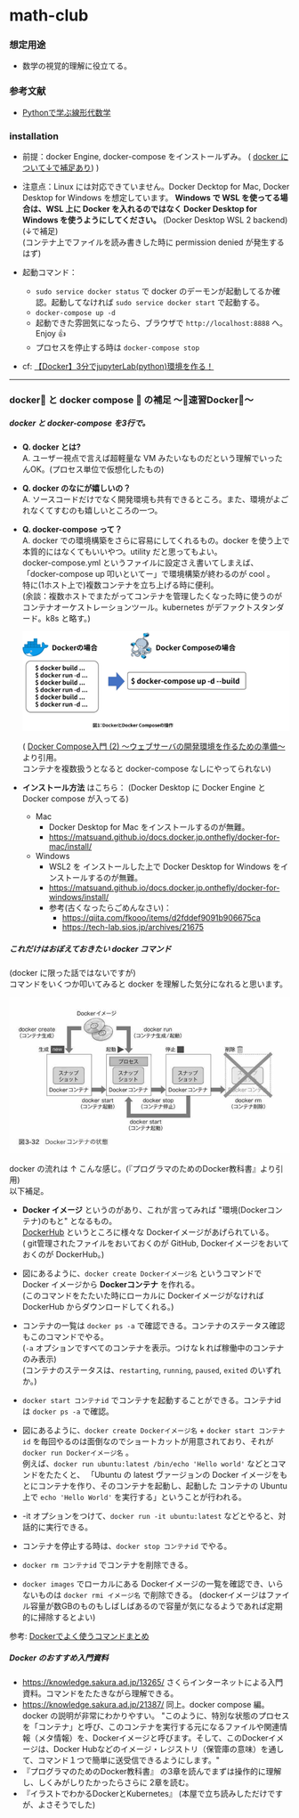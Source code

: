 # math-club

### 想定用途
- 数学の視覚的理解に役立てる。

### 参考文献
- [Pythonで学ぶ線形代数学](https://www.amazon.co.jp/dp/B08BP19MMK)


### installation

- 前提：docker Engine, docker-compose をインストールずみ。 ( [docker について↓で補足あり](#docker-%E3%81%A8-docker-compose--%E3%81%AE%E8%A3%9C%E8%B6%B3)) )

- 注意点：Linux には対応できていません。Docker Decktop for Mac, Docker Desktop for Windows を想定しています。 **Windows で WSL を使ってる場合は、WSL 上に Docker を入れるのではなく Docker Desktop for Windows を使うようにしてください。** (Docker Desktop WSL 2 backend) (↓で補足)  
  (コンテナ上でファイルを読み書きした時に permission denied が発生するはず)
- 起動コマンド：
  - `sudo service docker status` で docker のデーモンが起動してるか確認。起動してなければ `sudo service docker start` で起動する。
  - `docker-compose up -d`
  - 起動できた雰囲気になったら、ブラウザで `http://localhost:8888` へ。Enjoy 👍
  - プロセスを停止する時は `docker-compose stop`

- cf: [【Docker】3分でjupyterLab(python)環境を作る！](https://qiita.com/hgaiji/items/edf71435d0565257f980)


---

### docker🐳 と docker compose 🐙 の補足 ～🏃速習Docker🏃～
##### docker と docker-compose を3行で。

- **Q. docker とは?**  
A. ユーザー視点で言えば超軽量な VM みたいなものだという理解でいったんOK。(プロセス単位で仮想化したもの)
- **Q. docker のなにが嬉しいの？**  
A. ソースコードだけでなく開発環境も共有できるところ。また、環境がよごれなくてすむのも嬉しいところの一つ。
- **Q. docker-compose って？**  
A. docker での環境構築をさらに容易にしてくれるもの。docker を使う上で本質的にはなくてもいいやつ。utility だと思ってもよい。    
docker-compose.yml というファイルに設定さえ書いてしまえば、「docker-compose up 叩いといてー」で環境構築が終わるのが cool 。  
特に(1ホスト上で)複数コンテナを立ち上げる時に便利。  
(余談：複数ホストでまたがってコンテナを管理したくなった時に使うのがコンテナオーケストレーションツール。kubernetes がデファクトスタンダード。k8s と略す。)

  ![](./resources/docker-explained/dockervsdockercompose.png)

  ( [Docker Compose入門 (2) ～ウェブサーバの開発環境を作るための準備～](https://knowledge.sakura.ad.jp/23632/) より引用。  
コンテナを複数扱うとなると docker-compose なしにやってられない)


- **インストール方法** はこちら：
  (Docker Desktop に Docker Engine と Docker compose が入ってる)
  - Mac
    - Docker Desktop for Mac をインストールするのが無難。
    - https://matsuand.github.io/docs.docker.jp.onthefly/docker-for-mac/install/
  - Windows
    - WSL2 を インストールした上で Docker Desktop for Windows をインストールするのが無難。
    - https://matsuand.github.io/docs.docker.jp.onthefly/docker-for-windows/install/
    - 参考(古くなったらごめんなさい)：
      - https://qiita.com/fkooo/items/d2fddef9091b906675ca
      - https://tech-lab.sios.jp/archives/21675

##### これだけはおぼえておきたい docker コマンド
(docker に限った話ではないですが)  
コマンドをいくつか叩いてみると docker を理解した気分になれると思います。

![](./resources/docker-explained/docker-lifecycle.jpg)

docker の流れは ↑ こんな感じ。(『プログラマのためのDocker教科書』より引用)  
以下補足。

- **Docker イメージ** というのがあり、これが言ってみれば "環境(Dockerコンテナ)のもと" となるもの。  
[DockerHub](https://hub.docker.com/) というところに様々な Dockerイメージがあげられている。  
( git管理されたファイルをおいておくのが GitHub, Dockerイメージをおいておくのが DockerHub。)
- 図にあるように、`docker create Dockerイメージ名` というコマンドで Docker イメージから **Dockerコンテナ** を作れる。  
(このコマンドをたたいた時にローカルに Dockerイメージがなければ DockerHub からダウンロードしてくれる。)
- コンテナの一覧は `docker ps -a` で確認できる。コンテナのステータス確認もこのコマンドでやる。  
(`-a` オプションですべてのコンテナを表示。つけなｋれば稼働中のコンテナのみ表示)  
(コンテナのステータスは、`restarting`, `running`, `paused`, `exited` のいずれか。)

- `docker start コンテナid` でコンテナを起動することができる。コンテナid は `docker ps -a` で確認。
- 図にあるように、`docker create Dockerイメージ名` + `docker start コンテナid` を毎回やるのは面倒なのでショートカットが用意されており、それが `docker run Dockerイメージ名` 。  
例えば、`docker run ubuntu:latest /bin/echo 'Hello world'` などとコマンドをたたくと、
「Ubuntu の latest ヴァージョンの Docker イメージをもとにコンテナを作り、そのコンテナを起動し、起動した コンテナの Ubuntu 上で `echo 'Hello World'` を実行する」ということが行われる。
- -it オプションをつけて、`docker run -it ubuntu:latest` などとやると、対話的に実行できる。
- コンテナを停止する時は、`docker stop コンテナid` でやる。
- `docker rm コンテナid` でコンテナを削除できる。
- `docker images` でローカルにある Dockerイメージの一覧を確認でき、いらないものは `docker rmi イメージ名` で削除できる。
(dockerイメージはファイル容量が数GBのものもしばしばあるので容量が気になるようであれば定期的に掃除するとよい)


参考: [Dockerでよく使うコマンドまとめ](https://morizyun.github.io/docker/about-docker-command.html)

##### Docker のおすすめ入門資料
  - https://knowledge.sakura.ad.jp/13265/ さくらインターネットによる入門資料。コマンドをたたきながら理解できる。
  - https://knowledge.sakura.ad.jp/21387/ 同上。docker compose 編。docker の説明が非常にわかりやすい。
  "このように、特別な状態のプロセスを「コンテナ」と呼び、このコンテナを実行する元になるファイルや関連情報（メタ情報）を、Dockerイメージと呼びます。そして、このDockerイメージは、Docker Hubなどのイメージ・レジストリ（保管庫の意味）を通して、コマンド１つで簡単に送受信できるようにします。"
  - 『プログラマのためのDocker教科書』 の3章を読んでまずは操作的に理解し、しくみがしりたかったらさらに 2章を読む。
  - 『イラストでわかるDockerとKubernetes』 (本屋で立ち読みしただけですが、よさそうでした)